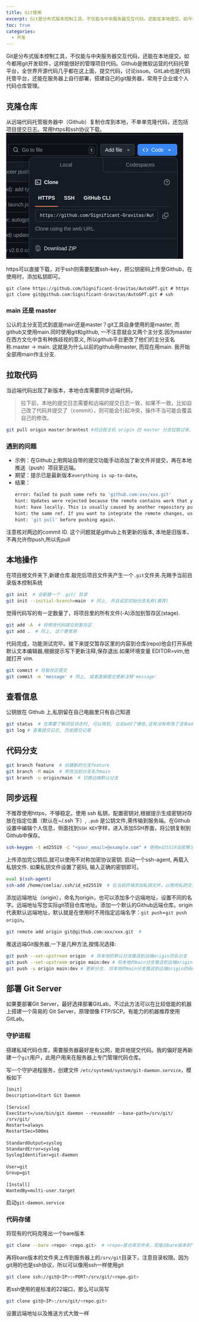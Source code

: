 ```yaml
---
title: Git使用
excerpt: Git是分布式版本控制工具，不仅能与中央服务器交互代码，还能在本地提交。如今都用git开发软件，这样能很好的管理项目代码。
toc: true
categories:
  - 开发
---
```


Git是分布式版本控制工具，不仅能与中央服务器交互代码，还能在本地提交。如今都用git开发软件，这样能很好的管理项目代码。Github是微软运营的代码托管平台，全世界开源代码几乎都在这上面，提交代码，讨论issue。GitLab也是代码托管平台，还能在服务器上自行部署，搭建自己的git服务器，常用于企业或个人代码仓库管理。

## 克隆仓库

从远端代码托管服务器中（Github）复制仓库到本地，不单单克隆代码，还包括项目提交日志。常用https和ssh协议下载。
![img.png](../img/github_code_clone_url.png)

https可以直接下载，对于ssh则需要配置ssh-key，把公钥密码上传至Github，在使用时，添加私钥即可。

```shell
git clone https://github.com/Significant-Gravitas/AutoGPT.git # https
git clone git@github.com:Significant-Gravitas/AutoGPT.git # ssh
```

### main 还是 master

公认的主分支范式到底是main还是master？git工具自身使用的是master, 而github又使用main.同时使用git和github,
一不注意就会又两个主分支.因为master在西方文化中含有种族歧视的意义, 所以github平台更改了他们的主分支名称.master ->
main. 这就是为什么以前的github用master, 而现在用main. 我开始全部用main作主分支.

## 拉取代码

当远端代码出现了新版本，本地仓库需要同步远端代码，
> 拉下前，本地的提交日志需要和远端的提交日志一致，如果不一致，比如自己改了代码并提交了（commit），则可能会引起冲突，操作不当可能会覆盖自己的修改。

```bash
git pull origin master:brantest #将远程主机 origin 的 master 分支拉取过来，与本地的 brantest 分支合并
```

### 遇到的问题

- 示例：在Github上用网站自带的提交功能手动添加了新文件并提交，再在本地推送（push）项目至远端。
- 期望：提示已是最新版本`everything is up-to-date`。
- 结果：
    ```bash
    error: failed to push some refs to 'github.com:xxx/xxx.git'
    hint: Updates were rejected because the remote contains work that you do not
    hint: have locally. This is usually caused by another repository pushing to
    hint: the same ref. If you want to integrate the remote changes, use
    hint: 'git pull' before pushing again.
    ```

注意核对两边的commit ID. 这个问题就是github上有更新的版本, 本地是旧版本，不再允许你push,所以先pull

## 本地操作

在项目根文件夹下,新建仓库.敲完后项目文件夹产生一个`.git`文件夹.先赐予当前目录版本控制系统

```bash
git init  # 会新建一个 .git/ 目录
git init --initial-branch=main  # 同上, 并且设定初始分支名称(推荐)
```

觉得代码写的有一定数量了，将项目里的所有文件(-A)添加到暂存区(stage).

```bash
git add -A  # 将修改代码提交到暂存区
git add .  # 同上, 这个更常用
```

代码完成，功能测试完毕。接下来提交暂存区里的内容到仓库(repo)他会打开系统默认文本编辑器,根据提示写下更新注释,保存退出.如果环境变量
EDITOR=vim,他就打开 vim.

```bash
git commit # 将暂存区提交
git commit -m 'message' # 同上, 或者直接提交更新注释'message'
```

## 查看信息

公钥放在 Github 上,私钥留在自己电脑里只有自己知道

```bash
git status  # 在需要了解项目状态时, 可以用到, 比如add了哪些,还有没有修改了没有add的等等.
git log # 查看提交日志, 历史提交记录
```

## 代码分支

```bash
git branch feature  # 创建新的分支feature
git branch -M main  # 修改当前分支名为main
git branch -u origin/main  # 切换远端默认分支
```

## 同步远程

不推荐使用https，不够稳定。使用 ssh 私钥，配置密钥对,根据提示生成密钥对存放在指定位置（默认在~/.ssh 下）, `.pub`
是公钥文件,需传输到服务端。在Github设置中编辑个人信息，侧面找到`SSH KEY`字样，进入添加SSH界面，将公钥复制到Github中保存。

```bash
ssh-keygen -t ed25519 -C "<your_email>@example.com" # 使用ed25519加密算法生成密钥对
```

上传添加完公钥后,就可以使用不对称加密协议密钥. 启动一个ssh-agent, 再载入私钥文件. 如果私钥文件设置了密码, 输入正确的密钥即可。

```bash
eval $(ssh-agent) 
ssh-add /home/ceelia/.ssh/id_ed25519  # 在当前终端添加私钥文件，以使用私钥交互
```

添加远端地址（origin），命名为origin，也可以添加多个远端地址，设置不同的名字。远端地址写您实际git项目仓库地址。添加一个默认的Github远端仓库。origin代表默认远端地址，默认就是在使用时不用指定远端名字：`git push`=`git push origin`。

```bash
git remote add origin git@github.com:xxx/xxx.git  # 
```

推送远端Git服务器,一下是几种方法,按情况选择:

```bash
git push --set-upstream origin  # 将本地的默认分支推送到远端origin同名分支
git push --set-upstream origin main:dev # 将本地的main分支推送到远端origin的dev分支
git push -u origin main:dev # 更新分支. 将本地的main分支推送到远端origin的dev分支
```

## 部署 Git Server

如果要部署Git Server，最好选择部署GitLab，不过此方法可以在比较低能的机器上搭建一个简易的 Git Server，原理很像
FTP/SCP。有能力的机器推荐使用 GitLab。

### 守护进程

搭建私域代码仓库，需要服务器最好是有公网，能异地提交代码。我的偏好是再新建一个`git`用户，此用户用来在服务器上专门管理代码仓库。

写一个守护进程服务，创建文件 `/etc/systemd/system/git-daemon.service`，模板如下

```
[Unit]
Description=Start Git Daemon

[Service]
ExecStart=/use/bin/git daemon --reuseaddr --base-path=/srv/git/ /srv/git/
Restart=always
RestartSec=500ms

StandardOutput=syslog
StandardError=syslog
SyslogIdentifier=git-daemon

User=git
Group=git

[Install]
WantedBy=multi-user.target
```

启动`git-daemon.service`

### 代码存储

将现有的代码克隆出一个bare版本

```bash
git clone --bare <repo> <repo.git>  # <repo>是仓库文件夹，克隆出bare版本到"仓库.git"
```

再将bare版本的文件夹上传到服务器上的`/srv/git`目录下，注意目录权限。因为git用的也是ssh协议，所以可以像用ssh一样使用git

```bash
git clone ssh://git@<IP>:<PORT>/srv/git/<repo.git>
```

若ssh使用的是标准的22端口，那么可以简写

```bash
git clone git@<IP>:/srv/git/<repo.git>
```

设置远端地址以及推送方式大致一样
